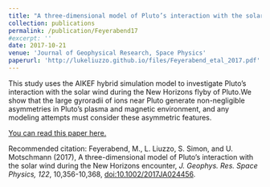 ```yaml
---
title: "A three-dimensional model of Pluto’s interaction with the solar wind during the New Horizons encounter"
collection: publications
permalink: /publication/Feyerabend17
#excerpt: ''
date: 2017-10-21
venue: 'Journal of Geophysical Research, Space Physics'
paperurl: 'http://lukeliuzzo.github.io/files/Feyerabend_etal_2017.pdf'
---
```

This study uses the AIKEF hybrid simulation model to investigate Pluto’s interaction with the solar wind during the New Horizons flyby of Pluto.We show that the large gyroradii of ions near Pluto generate non-negligible asymmetries in Pluto’s plasma and magnetic environment, and any modeling attempts must consider these asymmetric features.

[You can read this paper here.](http://lukeliuzzo.github.io/files/Feyerabend_etal_17.pdf)

Recommended citation: Feyerabend, M., L. Liuzzo, S. Simon, and U. Motschmann (2017), A three-dimensional model of Pluto’s interaction with the solar wind during the New Horizons encounter, <i>J. Geophys. Res. Space Physics, 122</i>, 10,356-10,368, [doi:10.1002/2017JA024456](https://doi.org/10.1002/2017JA024456).
